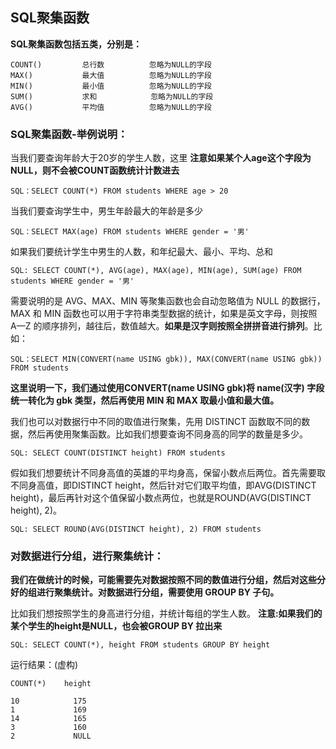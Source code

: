 ## SQL聚集函数

__SQL聚集函数包括五类，分别是：__

    COUNT()         总行数          忽略为NULL的字段
    MAX()           最大值          忽略为NULL的字段
    MIN()           最小值          忽略为NULL的字段
    SUM()           求和            忽略为NULL的字段
    AVG()           平均值          忽略为NULL的字段


### SQL聚集函数-举例说明：

当我们要查询年龄大于20岁的学生人数，这里 __注意如果某个人age这个字段为NULL，则不会被COUNT函数统计计数进去__
    
    SQL：SELECT COUNT(*) FROM students WHERE age > 20

当我们要查询学生中，男生年龄最大的年龄是多少

    SQL：SELECT MAX(age) FROM students WHERE gender = '男'

如果我们要统计学生中男生的人数，和年纪最大、最小、平均、总和

    SQL: SELECT COUNT(*), AVG(age), MAX(age), MIN(age), SUM(age) FROM students WHERE gender = '男'


需要说明的是 AVG、MAX、MIN 等聚集函数也会自动忽略值为 NULL 的数据行，MAX 和 MIN 函数也可以用于字符串类型数据的统计，如果是英文字母，则按照 A—Z 的顺序排列，越往后，数值越大。__如果是汉字则按照全拼拼音进行排列__。比如：

    SQL：SELECT MIN(CONVERT(name USING gbk)), MAX(CONVERT(name USING gbk)) FROM students


__这里说明一下，我们通过使用CONVERT(name USING gbk)将 name(汉字) 字段统一转化为 gbk 类型，然后再使用 MIN 和 MAX 取最小值和最大值。__

我们也可以对数据行中不同的取值进行聚集，先用 DISTINCT 函数取不同的数据，然后再使用聚集函数。比如我们想要查询不同身高的同学的数量是多少。

    SQL: SELECT COUNT(DISTINCT height) FROM students
    
假如我们想要统计不同身高值的英雄的平均身高，保留小数点后两位。首先需要取不同身高值，即DISTINCT height，然后针对它们取平均值，即AVG(DISTINCT height)，最后再针对这个值保留小数点两位，也就是ROUND(AVG(DISTINCT height), 2)。

    SQL: SELECT ROUND(AVG(DISTINCT height), 2) FROM students

### 对数据进行分组，进行聚集统计：

__我们在做统计的时候，可能需要先对数据按照不同的数值进行分组，然后对这些分好的组进行聚集统计。对数据进行分组，需要使用 GROUP BY 子句。__

比如我们想按照学生的身高进行分组，并统计每组的学生人数。 __注意:如果我们的某个学生的height是NULL，也会被GROUP BY 拉出来__
    
    SQL: SELECT COUNT(*), height FROM students GROUP BY height


运行结果：(虚构)

    COUNT(*)    height

    10            175
    1             169
    14            165
    3             160
    2             NULL




